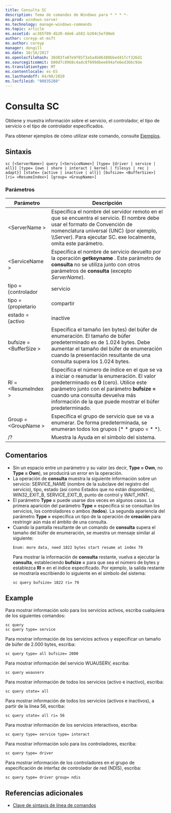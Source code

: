 ```yaml
---
title: Consulta SC
description: Tema de comandos de Windows para * * * *-
ms.prod: windows-server
ms.technology: manage-windows-commands
ms.topic: article
ms.assetid: ac365f89-4b20-4de6-a582-b204c5e7d0eb
author: coreyp-at-msft
ms.author: coreyp
manager: dongill
ms.date: 10/16/2017
ms.openlocfilehash: 38d83fa07e9f85f3a5a4b86388bbed41fcf326d1
ms.sourcegitcommit: b00d7c8968c4adc8f699dbee694afe6ed36bc9de
ms.translationtype: MT
ms.contentlocale: es-ES
ms.lasthandoff: 04/08/2020
ms.locfileid: "80835288"
---
```

# <a name="sc-query"></a>Consulta SC



Obtiene y muestra información sobre el servicio, el controlador, el tipo de servicio o el tipo de controlador especificados.

Para obtener ejemplos de cómo utilizar este comando, consulte [Ejemplos](#BKMK_examples).

## <a name="syntax"></a>Sintaxis

```
sc [<ServerName>] query [<ServiceName>] [type= {driver | service | all}] [type= {own | share | interact | kernel | filesys | rec | adapt}] [state= {active | inactive | all}] [bufsize= <BufferSize>] [ri= <ResumeIndex>] [group= <GroupName>]
```

### <a name="parameters"></a>Parámetros

|       Parámetro        |                                                                                                                          Descripción                                                                                                                          |
|------------------------|---------------------------------------------------------------------------------------------------------------------------------------------------------------------------------------------------------------------------------------------------------------|
|     \<ServerName >      |                       Especifica el nombre del servidor remoto en el que se encuentra el servicio. El nombre debe usar el formato de Convención de nomenclatura universal (UNC) (por ejemplo, \\\\Server). Para ejecutar SC. exe localmente, omita este parámetro.                        |
|     \<ServiceName >     |                                      Especifica el nombre de servicio devuelto por la operación **getkeyname** . Este parámetro de **consulta** no se utiliza junto con otros parámetros de **consulta** (excepto *ServerName*).                                      |
|     tipo = {controlador      |                                                                                                                            servicio                                                                                                                            |
|       tipo = {propietario       |                                                                                                                             compartir                                                                                                                             |
|     estado = {activo     |                                                                                                                           inactive                                                                                                                            |
| bufsize = \<BufferSize > |                     Especifica el tamaño (en bytes) del búfer de enumeración. El tamaño de búfer predeterminado es de 1.024 bytes. Debe aumentar el tamaño del búfer de enumeración cuando la presentación resultante de una consulta supera los 1.024 bytes.                      |
|   RI = \<ResumeIndex >   | Especifica el número de índice en el que se va a iniciar o reanudar la enumeración. El valor predeterminado es **0** (cero). Utilice este parámetro junto con el parámetro **bufsize =** cuando una consulta devuelva más información de la que puede mostrar el búfer predeterminado. |
|  Group = \<GroupName >   |                                                                             Especifica el grupo de servicio que se va a enumerar. De forma predeterminada, se enumeran todos los grupos (* * grupo = * *).                                                                              |
|           /?           |                                                                                                             Muestra la Ayuda en el símbolo del sistema.                                                                                                              |

## <a name="remarks"></a>Comentarios

- Sin un espacio entre un parámetro y su valor (es decir, **Type = Own**, no **Type = Own**), se producirá un error en la operación.
- La operación de **consulta** muestra la siguiente información sobre un servicio: SERVICE_NAME (nombre de la subclave del registro del servicio), tipo, estado (así como Estados que no están disponibles), WIN32_EXIT_B, SERVICE_EXIT_B, punto de control y WAIT_HINT.
- El parámetro **Type =** puede usarse dos veces en algunos casos. La primera aparición del parámetro **Type =** especifica si se consultan los servicios, los controladores o ambos (**todos**). La segunda apariencia del parámetro **Type =** especifica un tipo de la operación de **creación** para restringir aún más el ámbito de una consulta.
- Cuando la pantalla resultante de un comando de **consulta** supera el tamaño del búfer de enumeración, se muestra un mensaje similar al siguiente:  
  ```
  Enum: more data, need 1822 bytes start resume at index 79
  ```  
  Para mostrar la información de **consulta** restante, vuelva a ejecutar la **consulta**, estableciendo **bufsize =** para que sea el número de bytes y establezca **RI =** en el índice especificado. Por ejemplo, la salida restante se mostraría escribiendo lo siguiente en el símbolo del sistema:  
  ```
  sc query bufsize= 1822 ri= 79
  ```

## <a name="examples"></a><a name=BKMK_examples></a>Example

Para mostrar información solo para los servicios activos, escriba cualquiera de los siguientes comandos:
```
sc query
sc query type= service
```
Para mostrar información de los servicios activos y especificar un tamaño de búfer de 2.000 bytes, escriba:
```
sc query type= all bufsize= 2000
```
Para mostrar información del servicio WUAUSERV, escriba:
```
sc query wuauserv
```
Para mostrar información de todos los servicios (activo e inactivo), escriba:
```
sc query state= all
```
Para mostrar información de todos los servicios (activos e inactivos), a partir de la línea 56, escriba:
```
sc query state= all ri= 56
```
Para mostrar información de los servicios interactivos, escriba:
```
sc query type= service type= interact
```
Para mostrar información solo para los controladores, escriba:
```
sc query type= driver
```
Para mostrar información de los controladores en el grupo de especificación de interfaz de controlador de red (NDIS), escriba:
```
sc query type= driver group= ndis
```

## <a name="additional-references"></a>Referencias adicionales

- [Clave de sintaxis de línea de comandos](command-line-syntax-key.md)